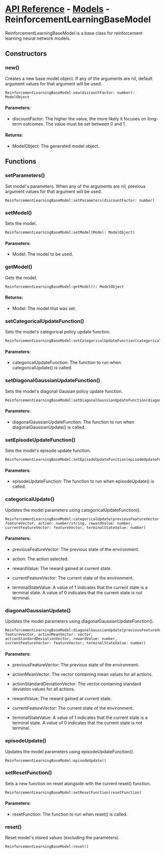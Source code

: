 # [API Reference](../../API.md) - [Models](../Models.md) - ReinforcementLearningBaseModel

ReinforcementLearningBaseModel is a base class for reinforcement learning neural network models.

## Constructors

### new()

Creates a new base model object. If any of the arguments are nil, default argument values for that argument will be used.

```
ReinforcementLearningBaseModel.new(discountFactor: number): ModelObject
```

#### Parameters:

* discountFactor: The higher the value, the more likely it focuses on long-term outcomes. The value must be set between 0 and 1.

#### Returns:

* ModelObject: The generated model object.

## Functions

### setParameters()

Set model's parameters. When any of the arguments are nil, previous argument values for that argument will be used.

```
ReinforcementLearningBaseModel:setParameters(discountFactor: number)
```

### setModel()

Sets the model.

```
ReinforcementLearningBaseModel:setModel(Model: ModelObject)
```

#### Parameters:

* Model: The model to be used.

### getModel()

Gets the model.

```
ReinforcementLearningBaseModel:getModel(): ModelObject
```

#### Returns:

* Model: The model that was set.

### setCategoricalUpdateFunction()

Sets the model's categorical policy update function.

```
ReinforcementLearningBaseModel:setCategoricalUpdateFunction(categoricalUpdateFunction)
```

#### Parameters:

* categoricalUpdateFunction: The function to run when categoricalUpdate() is called.

### setDiagonalGaussianUpdateFunction()

Sets the model's diagonal Gausian policy update function.

```
ReinforcementLearningBaseModel:setDiagonalGaussianUpdateFunction(diagonalGaussianUpdateFunction)
```

#### Parameters:

* diagonalGaussianUpdateFunction: The function to run when diagonalGaussianUpdate() is called.

### setEpisodeUpdateFunction()

Sets the model's episode update function.

```
ReinforcementLearningBaseModel:setEpisodeUpdateFunction(episodeUpdateFunction)
```

#### Parameters:

* episodeUpdateFunction: The function to run when episodeUpdate() is called.

### categoricalUpdate()

Updates the model parameters using categoricalUpdateFunction().

```
ReinforcementLearningBaseModel:categoricalUpdate(previousFeatureVector: featureVector, action: number/string, rewardValue: number, currentFeatureVector: featureVector, terminalStateValue: number)
```

#### Parameters:

* previousFeatureVector: The previous state of the environment.

* action: The action selected.

* rewardValue: The reward gained at current state.

* currentFeatureVector: The current state of the environment.

* terminalStateValue: A value of 1 indicates that the current state is a terminal state. A value of 0 indicates that the current state is not terminal.

### diagonalGaussianUpdate()

Updates the model parameters using diagonalGaussianUpdateFunction().

```
ReinforcementLearningBaseModel:diagonalGaussianUpdate(previousFeatureVector: featureVector, actionMeanVector: vector, actionStandardDeviationVector, rewardValue: number, currentFeatureVector: featureVector, terminalStateValue: number)
```

#### Parameters:

* previousFeatureVector: The previous state of the environment.

* actionMeanVector: The vector containing mean values for all actions.

* actionStandardDeviationVector: The vector containing standard deviation values for all actions.

* rewardValue: The reward gained at current state.

* currentFeatureVector: The current state of the environment.

* terminalStateValue: A value of 1 indicates that the current state is a terminal state. A value of 0 indicates that the current state is not terminal.

### episodeUpdate()

Updates the model parameters using episodeUpdateFunction().

```
ReinforcementLearningBaseModel:episodeUpdate()
```

### setResetFunction()

Sets a new function on reset alongside with the current reset() function. 

```
ReinforcementLearningBaseModel:setResetFunction(resetFunction)
```

#### Parameters:

* resetFunction: The function to run when reset() is called.

### reset()

Reset model's stored values (excluding the parameters).

```
ReinforcementLearningBaseModel:reset()
```
